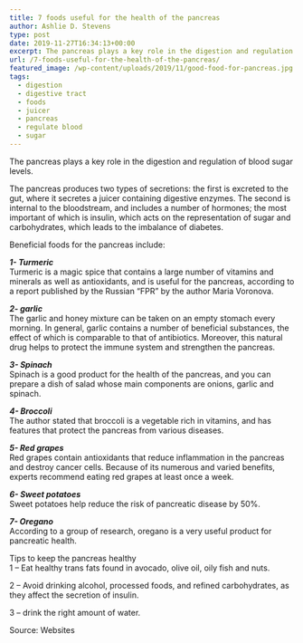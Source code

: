 ```yaml
---
title: 7 foods useful for the health of the pancreas
author: Ashlie D. Stevens
type: post
date: 2019-11-27T16:34:13+00:00
excerpt: The pancreas plays a key role in the digestion and regulation of blood sugar levels.
url: /7-foods-useful-for-the-health-of-the-pancreas/
featured_image: /wp-content/uploads/2019/11/good-food-for-pancreas.jpg
tags:
  - digestion
  - digestive tract
  - foods
  - juicer
  - pancreas
  - regulate blood
  - sugar
---
```


The pancreas plays a key role in the digestion and regulation of blood sugar levels.

The pancreas produces two types of secretions: the first is excreted to the gut, where it secretes a juicer containing digestive enzymes. The second is internal to the bloodstream, and includes a number of hormones; the most important of which is insulin, which acts on the representation of sugar and carbohydrates, which leads to the imbalance of diabetes.

Beneficial foods for the pancreas include:

_**1- Turmeric**_  
Turmeric is a magic spice that contains a large number of vitamins and minerals as well as antioxidants, and is useful for the pancreas, according to a report published by the Russian &#8220;FPR&#8221; by the author Maria Voronova.

_**2- garlic**_  
The garlic and honey mixture can be taken on an empty stomach every morning. In general, garlic contains a number of beneficial substances, the effect of which is comparable to that of antibiotics. Moreover, this natural drug helps to protect the immune system and strengthen the pancreas.

_**3- Spinach**_  
Spinach is a good product for the health of the pancreas, and you can prepare a dish of salad whose main components are onions, garlic and spinach.

_**4- Broccoli**_  
The author stated that broccoli is a vegetable rich in vitamins, and has features that protect the pancreas from various diseases.

_**5- Red grapes**_  
Red grapes contain antioxidants that reduce inflammation in the pancreas and destroy cancer cells. Because of its numerous and varied benefits, experts recommend eating red grapes at least once a week.

_**6- Sweet potatoes**_  
Sweet potatoes help reduce the risk of pancreatic disease by 50%.

_**7- Oregano**_  
According to a group of research, oregano is a very useful product for pancreatic health.

Tips to keep the pancreas healthy  
1 &#8211; Eat healthy trans fats found in avocado, olive oil, oily fish and nuts.

2 &#8211; Avoid drinking alcohol, processed foods, and refined carbohydrates, as they affect the secretion of insulin.

3 &#8211; drink the right amount of water.

Source: Websites
